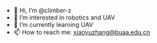 - 👋 Hi, I’m @climber-z
- 👀 I’m interested in robotics and UAV
- 🌱 I’m currently learning UAV
- 📫 How to reach me: xiaoyuzhang@buaa.edu.cn

<!---
climber-z/climber-z is a ✨ special ✨ repository because its `README.md` (this file) appears on your GitHub profile.
You can click the Preview link to take a look at your changes.
--->
